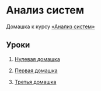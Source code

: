 # Анализ систем

Домашка к курсу [«Анализ систем»](https://education.borshev.com/system-analysis)

## Уроки

1. [Нулевая домашка](/hw_0/README.md)

2. [Первая домашка](/hw_1/README.md)

3. [Третья домашка](/hw_3/README.md)